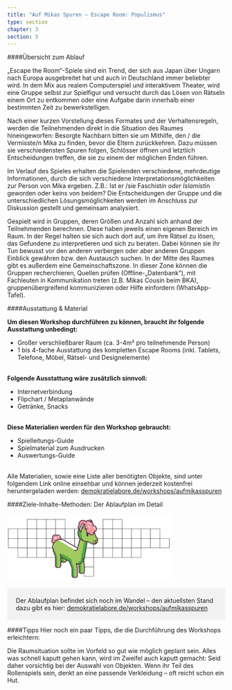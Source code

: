 ```yaml
---
title: "Auf Mikas Spuren – Escape Room: Populismus"
type: section
chapter: 3
section: 5
---
```


####Übersicht zum Ablauf

„Escape the Room“-Spiele sind ein Trend, der sich aus Japan über
Ungarn nach Europa ausgebreitet hat und auch in Deutschland
immer beliebter wird. In dem Mix aus realem Computerspiel und
interaktivem Theater, wird eine Gruppe selbst zur Spielfigur und
versucht durch das Lösen von Rätseln einem Ort zu entkommen
oder eine Aufgabe darin innerhalb einer bestimmten Zeit zu bewerkstelligen.

Nach einer kurzen Vorstellung dieses Formates und der Verhaltensregeln,
werden die Teilnehmenden direkt in die Situation
des Raumes hineingeworfen: Besorgte Nachbarn bitten sie um
Mithilfe, den / die Vermisste/n Mika zu finden, bevor die Eltern
zurückkehren. Dazu müssen sie verschiedensten Spuren folgen,
Schlösser öffnen und letztlich Entscheidungen treffen, die sie zu
einem der möglichen Enden führen.

Im Verlauf des Spieles erhalten die Spielenden verschiedene,
mehrdeutige Informationen, durch die sich verschiedene Interpretationsmöglichkeiten
zur Person von Mika ergeben. Z.B.: Ist
er /sie Faschist*in oder Islamist*in geworden oder keins von
beidem? Die Entscheidungen der Gruppe und die unterschiedlichen
Lösungsmöglichkeiten werden im Anschluss zur Diskussion
gestellt und gemeinsam analysiert.

Gespielt wird in Gruppen, deren Größen und Anzahl sich anhand
der Teilnehmenden berechnen. Diese haben jeweils einen eigenen
Bereich im Raum. In der Regel halten sie sich auch dort auf, um
ihre Rätsel zu lösen, das Gefundene zu interpretieren und sich
zu beraten. Dabei können sie ihr Tun bewusst vor den anderen
verbergen oder aber anderen Gruppen Einblick gewähren bzw.
den Austausch suchen. In der Mitte des Raumes gibt es außerdem
eine Gemeinschaftszone. In dieser Zone können die Gruppen
recherchieren, Quellen prüfen (Offline-„Datenbank“), mit Fachleuten
in Kommunikation treten (z.B. Mikas Cousin beim BKA),
gruppenübergreifend kommunizieren oder Hilfe einfordern
(WhatsApp-Tafel).


####Ausstattung & Material

<b>Um diesen Workshop durchführen zu können, braucht ihr
folgende Ausstattung unbedingt:</b>

* Großer verschließbarer Raum (ca. 3-4m² pro teilnehmende Person)
* 1 bis 4-fache Ausstattung des kompletten Escape Rooms
(inkl. Tablets, Telefone, Möbel, Rätsel- und Designelemente)
<br><br>

<b>Folgende Ausstattung wäre zusätzlich sinnvoll:</b>

* Internetverbindung
* Flipchart / Metaplanwände
* Getränke, Snacks
<br><br>

<b>Diese Materialien werden für den Workshop gebraucht:</b>

* Spielleitungs-Guide
* Spielmaterial zum Ausdrucken
* Auswertungs-Guide
<br><br>

Alle Materialien, sowie eine Liste aller benötigten Objekte, sind unter folgendem Link
online einsehbar und können jederzeit kostenfrei heruntergeladen werden: <a href="https://demokratielabore.de/workshops/aufmikasspuren">demokratielabore.de/workshops/aufmikasspuren</a> 

####Ziele-Inhalte-Methoden: Der Ablaufplan im Detail
<div style="margin-right: 0px;  margin-left: 0px; margin-bottom: 20px">
  <img src="/images/mika-2.png"  style="display: block; max-width:380px; "/>
</div>

<div style="background-color: #f2f2f2; padding: 20px;">
  Der Ablaufplan befindet sich noch im Wandel – den aktuellsten Stand dazu gibt es hier: <a href="https://demokratielabore.de/workshops/aufmikasspuren">demokratielabore.de/workshops/aufmikasspuren</a> 
</div>


####Tipps
Hier noch ein paar Tipps, die die Durchführung des
Workshops erleichtern:

Die Raumsituation sollte im Vorfeld so gut wie möglich geplant
sein. Alles was schnell kaputt gehen kann, wird im Zweifel auch
kaputt gemacht: Seid daher vorsichtig bei der Auswahl von
Objekten. Wenn ihr Teil des Rollenspiels sein, denkt an eine
passende Verkleidung – oft reicht schon ein Hut.
